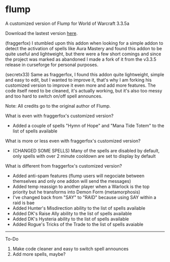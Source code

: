 flump
=====

A customized version of Flump for World of Warcraft 3.3.5a

Download the lastest version [here](https://github.com/SecretX33/flump/releases/latest/download/Flump.zip).

(fraggerfox) I stumbled upon this addon when looking for a simple addon to detect the activation of spells like Aura Mastery
and found this addon to be quite useful and lightweight, but there were a few short comings and since the project
was marked as abandoned I made a fork of it from the v3.3.5 release in curseforge for personal purposes.

(secretx33) Same as fraggerfox, I found this addon quite lightweight, simple and easy to edit, but I wanted to improve it, that's why I am forking his customized version to improve it even more and add more features. The code itself need to be cleaned, it's actually working, but it's also too messy and too hard to switch on/off spell announces.

Note: All credits go to the original author of Flump.

What is even with fraggerfox's customized version?

* Added a couple of spells "Hymn of Hope" and "Mana Tide Totem" to the list of spells available

What is more or less even with fraggerfox's customized version?

* (CHANGED SOME SPELLS) Many of the spells are disabled by default, only spells with over 2 minute cooldown are set to display by default

What is different from fraggerfox's customized version?

* Added anti-spam features (flump users will negociate between themselves and only one addon will send the messages)
* Added temp reassign to another player when a Warlock is the top priority but he transforms into Demon Form (metamorphosis)
* I've changed back from "SAY" to "RAID" because using SAY within a raid is bae
* Added Hunter's Misdirection ability to the list of spells available
* Added DK's Raise Ally ability to the list of spells available
* Added DK's Hysteria ability to the list of spells available
* Added Rogue's Tricks of the Trade to the list of spells avaiable

-----
To-Do 

1. Make code cleaner and easy to switch spell announces
3. Add more spells, maybe?
